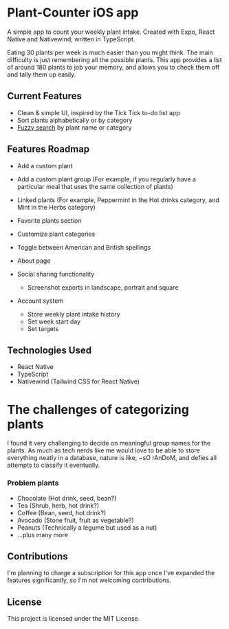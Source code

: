 # Plant-Counter iOS app

A simple app to count your weekly plant intake. Created with Expo, React Native and Nativewind; written in TypeScript.

Eating 30 plants per week is much easier than you might think. The main difficulty is just remembering all the possible plants. This app provides a list of around 180 plants to job your memory, and allows you to check them off and tally them up easily.

## Current Features

-  Clean & simple UI, inspired by the Tick Tick to-do list app
-  Sort plants alphabetically or by category
-  [Fuzzy search](https://en.wikipedia.org/wiki/Approximate_string_matching) by plant name or category

## Features Roadmap

-  Add a custom plant
-  Add a custom plant group (For example, if you regularly have a particular meal that uses the same collection of plants)
-  Linked plants (For example, Peppermint in the Hot drinks category, and Mint in the Herbs category)
-  Favorite plants section
-  Customize plant categories
-  Toggle between American and British spellings
-  About page

-  Social sharing functionality

   -  Screenshot exports in landscape, portrait and square

-  Account system

   -  Store weekly plant intake history
   -  Set week start day
   -  Set targets

## Technologies Used

-  React Native
-  TypeScript
-  Nativewind (Tailwind CSS for React Native)

# The challenges of categorizing plants

I found it very challenging to decide on meaningful group names for the plants. As much as tech nerds like me would love to be able to store everything neatly in a database, nature is like, ~sO rAnDoM, and defies all attempts to classify it eventually.

### Problem plants

-  Chocolate (Hot drink, seed, bean?)
-  Tea (Shrub, herb, hot drink?)
-  Coffee (Bean, seed, hot drink?)
-  Avocado (Stone fruit, fruit as vegetable?)
-  Peanuts (Technically a legume but used as a nut)
-  ...plus many more

## Contributions

I'm planning to charge a subscription for this app once I've expanded the features significantly, so I'm not welcoming contributions.

## License

This project is licensed under the MIT License.
